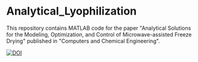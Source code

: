 # Analytical_Lyophilization
This repository contains MATLAB code for the paper "Analytical Solutions for the Modeling, Optimization, and Control of Microwave-assisted Freeze Drying" published in "Computers and Chemical Engineering".

[![DOI](https://zenodo.org/badge/DOI/10.5281/zenodo.7966835.svg)](https://doi.org/10.5281/zenodo.7966835)

